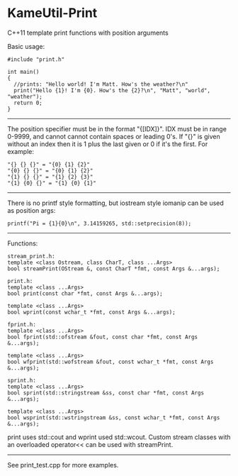 # KameUtil-Print
C++11 template print functions with position arguments

Basic usage:
```
#include "print.h"

int main()
{
  //prints: "Hello world! I'm Matt. How's the weather?\n"
  print("Hello {1}! I'm {0}. How's the {2}?\n", "Matt", "world", "weather");
  return 0;
}
```
---
The position specifier must be in the format "{[IDX]}". IDX must be in range 0-9999, and cannot cannot contain spaces or leading 0's. If "{}" is given without an index then it is 1 plus the last given or 0 if it's the first. For example: 
```
"{} {} {}" = "{0} {1} {2}"
"{0} {} {}" = "{0} {1} {2}"
"{1} {} {}" = "{1} {2} {3}"
"{1} {0} {}" = "{1} {0} {1}"
```
---
There is no printf style formatting, but iostream style iomanip can be used as position args:
```
printf("Pi = {1}{0}\n", 3.14159265, std::setprecision(8));
```
---
Functions:
```
stream_print.h:
template <class Ostream, class CharT, class ...Args>
bool streamPrint(OStream &, const CharT *fmt, const Args &...args);

print.h:
template <class ...Args>
bool print(const char *fmt, const Args &...args);

template <class ...Args>
bool wprint(const wchar_t *fmt, const Args &...args);

fprint.h:
template <class ...Args>
bool fprint(std::ofstream &fout, const char *fmt, const Args &...args);

template <class ...Args>
bool wfprint(std::wofstream &fout, const wchar_t *fmt, const Args &...args);

sprint.h:
template <class ...Args>
bool sprint(std::stringstream &ss, const char *fmt, const Args &...args);

template <class ...Args>
bool wsprint(std::wstringstream &ss, const wchar_t *fmt, const Args &...args);
```
print uses std::cout and wprint used std::wcout.
Custom stream classes with an overloaded operator<< can be used with streamPrint.

---
See print_test.cpp for more examples.
